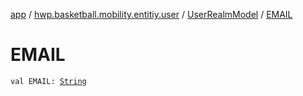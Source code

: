 [app](../../index.md) / [hwp.basketball.mobility.entitiy.user](../index.md) / [UserRealmModel](index.md) / [EMAIL](.)

# EMAIL

`val EMAIL: `[`String`](https://kotlinlang.org/api/latest/jvm/stdlib/kotlin/-string/index.html)